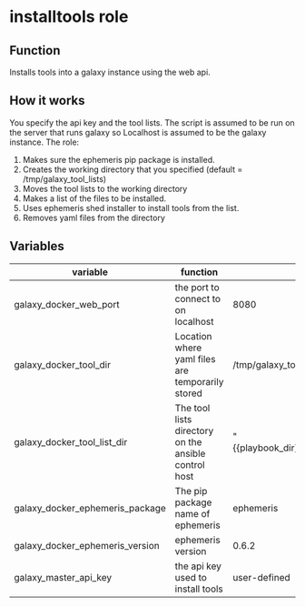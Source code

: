 # installtools role

## Function

Installs tools into a galaxy instance using the web api.

## How it works

You specify the api key and the tool lists. The script is assumed to be run on the server that runs galaxy so Localhost is assumed to be the galaxy instance.
The role:
1. Makes sure the ephemeris pip package is installed.
2. Creates the working directory that you specified (default = /tmp/galaxy_tool_lists)
4. Moves the tool lists to the working directory
5. Makes a list of the files to be installed.
7. Uses ephemeris shed installer to install tools from the list.
8. Removes yaml files from the directory

## Variables

variable | function | default
--|--|--
galaxy_docker_web_port | the port to connect to on localhost | 8080
galaxy_docker_tool_dir | Location where yaml files are temporarily stored | /tmp/galaxy_tool_lists
galaxy_docker_tool_list_dir | The tool lists directory on the ansible control host | "{{playbook_dir}}/files/{{inventory_hostname}}/tools"
galaxy_docker_ephemeris_package | The pip package name of ephemeris | ephemeris
galaxy_docker_ephemeris_version | ephemeris version | 0.6.2
galaxy_master_api_key | the api key used to install tools | user-defined
